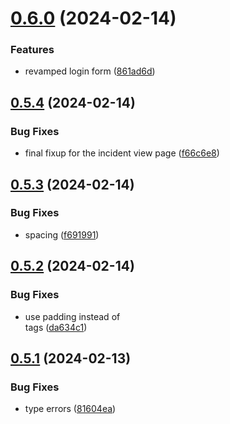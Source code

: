 # [0.6.0](https://github.com/onesoft-sudo/statuscraft/compare/v0.5.4...v0.6.0) (2024-02-14)


### Features

* revamped login form ([861ad6d](https://github.com/onesoft-sudo/statuscraft/commit/861ad6dc2eaa07b956b87a07d860138fde7720ed))



## [0.5.4](https://github.com/onesoft-sudo/statuscraft/compare/v0.5.3...v0.5.4) (2024-02-14)


### Bug Fixes

* final fixup for the incident view page ([f66c6e8](https://github.com/onesoft-sudo/statuscraft/commit/f66c6e8206d21cca2c0d2a78b700bab21fb00832))



## [0.5.3](https://github.com/onesoft-sudo/statuscraft/compare/v0.5.2...v0.5.3) (2024-02-14)


### Bug Fixes

* spacing ([f691991](https://github.com/onesoft-sudo/statuscraft/commit/f691991ba9eb8f2d92b2a4545c3d7d5700a4425b))



## [0.5.2](https://github.com/onesoft-sudo/statuscraft/compare/v0.5.1...v0.5.2) (2024-02-14)


### Bug Fixes

* use padding instead of <br /> tags ([da634c1](https://github.com/onesoft-sudo/statuscraft/commit/da634c1a0ac38f4dc0905522152fedc47aba67dd))



## [0.5.1](https://github.com/onesoft-sudo/statuscraft/compare/v0.5.0...v0.5.1) (2024-02-13)


### Bug Fixes

* type errors ([81604ea](https://github.com/onesoft-sudo/statuscraft/commit/81604ea452081e2b9a1d40fddc6f6d437f30da25))




